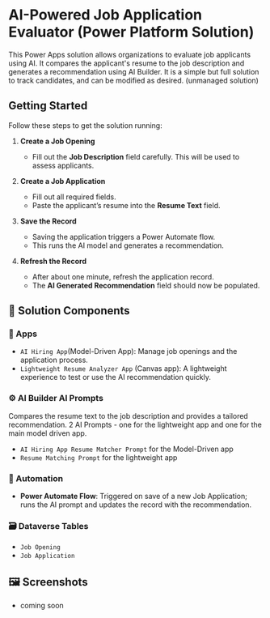 # AI-Powered Job Application Evaluator (Power Platform Solution)

This Power Apps solution allows organizations to evaluate job applicants using AI. It compares the applicant's resume to the job description and generates a recommendation using AI Builder. It is a simple but full solution to track candidates, and can be modified as desired. (unmanaged solution) 

## Getting Started

Follow these steps to get the solution running:

1. **Create a Job Opening**
   - Fill out the **Job Description** field carefully. This will be used to assess applicants.

2. **Create a Job Application**
   - Fill out all required fields.
   - Paste the applicant’s resume into the **Resume Text** field.

3. **Save the Record**
   - Saving the application triggers a Power Automate flow.
   - This runs the AI model and generates a recommendation.

4. **Refresh the Record**
   - After about one minute, refresh the application record.
   - The **AI Generated Recommendation** field should now be populated.

## 🧩 Solution Components

### 🧠 Apps
- `AI Hiring App`(Model-Driven App): Manage job openings and the application process.
- `Lightweight Resume Analyzer App` (Canvas app): A lightweight experience to test or use the AI recommendation quickly.

### ⚙️ AI Builder AI Prompts
Compares the resume text to the job description and provides a tailored recommendation. 
2 AI Prompts - one for the lightweight app and one for the main model driven app. 
- `AI Hiring App Resume Matcher Prompt` for the Model-Driven app
- `Resume Matching Prompt` for the lightweight app

### 🔄 Automation
- **Power Automate Flow**: Triggered on save of a new Job Application; runs the AI prompt and updates the record with the recommendation.

### 🗃️ Dataverse Tables
- `Job Opening`
- `Job Application`

## 🖼️ Screenshots
- coming soon
